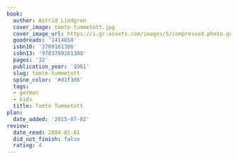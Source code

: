 ```yaml
---
book:
  author: Astrid Lindgren
  cover_image: tomte-tummetott.jpg
  cover_image_url: https://i.gr-assets.com/images/S/compressed.photo.goodreads.com/books/1183412625l/1414658._SX318_.jpg
  goodreads: '1414658'
  isbn10: '3789161306'
  isbn13: '9783789161308'
  pages: '32'
  publication_year: '1961'
  slug: tomte-tummetott
  spine_color: '#d1f3d6'
  tags:
  - german
  - kids
  title: Tomte Tummetott
plan:
  date_added: '2015-07-02'
review:
  date_read: 2004-01-01
  did_not_finish: false
  rating: 4
---
```

